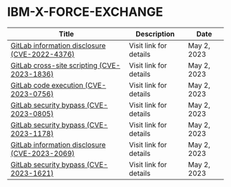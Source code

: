 

# IBM-X-FORCE-EXCHANGE

 |Title|Description|Date|
 |---|---|---|
 |[GitLab information disclosure (CVE-2022-4376)](https://exchange.xforce.ibmcloud.com/activity/list?filter=Vulnerabilities)|Visit link for details|May 2, 2023|
 |[GitLab cross-site scripting (CVE-2023-1836)](https://exchange.xforce.ibmcloud.com/activity/list?filter=Vulnerabilities)|Visit link for details|May 2, 2023|
 |[GitLab code execution (CVE-2023-0756)](https://exchange.xforce.ibmcloud.com/activity/list?filter=Vulnerabilities)|Visit link for details|May 2, 2023|
 |[GitLab security bypass (CVE-2023-0805)](https://exchange.xforce.ibmcloud.com/activity/list?filter=Vulnerabilities)|Visit link for details|May 2, 2023|
 |[GitLab security bypass (CVE-2023-1178)](https://exchange.xforce.ibmcloud.com/activity/list?filter=Vulnerabilities)|Visit link for details|May 2, 2023|
 |[GitLab information disclosure (CVE-2023-2069)](https://exchange.xforce.ibmcloud.com/activity/list?filter=Vulnerabilities)|Visit link for details|May 2, 2023|
 |[GitLab security bypass (CVE-2023-1621)](https://exchange.xforce.ibmcloud.com/activity/list?filter=Vulnerabilities)|Visit link for details|May 2, 2023|
 